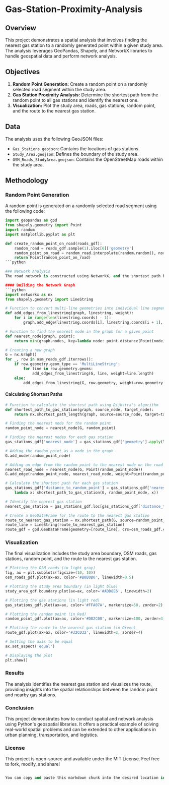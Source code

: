 # Gas-Station-Proximity-Analysis

## Overview
This project demonstrates a spatial analysis that involves finding the nearest gas station to a randomly generated point within a given study area. The analysis leverages GeoPandas, Shapely, and NetworkX libraries to handle geospatial data and perform network analysis.

## Objectives
1. **Random Point Generation:** Create a random point on a randomly selected road segment within the study area.
2. **Gas Station Proximity Analysis:** Determine the shortest path from the random point to all gas stations and identify the nearest one.
3. **Visualization:** Plot the study area, roads, gas stations, random point, and the route to the nearest gas station.

## Data
The analysis uses the following GeoJSON files:
- `Gas_Stations.geojson`: Contains the locations of gas stations.
- `Study_Area.geojson`: Defines the boundary of the study area.
- `OSM_Roads_StudyArea.geojson`: Contains the OpenStreetMap roads within the study area.

## Methodology

### Random Point Generation
A random point is generated on a randomly selected road segment using the following code:
```python
import geopandas as gpd
from shapely.geometry import Point
import random
import matplotlib.pyplot as plt

def create_random_point_on_road(roads_gdf):
    random_road = roads_gdf.sample(1).iloc[0]['geometry']
    random_point_on_road = random_road.interpolate(random.random(), normalized=True)
    return Point(random_point_on_road)
```python

### Network Analysis
The road network is constructed using NetworkX, and the shortest path between the random point and each gas station is calculated using Dijkstra's algorithm. The nearest gas station is then identified.

#### Building the Network Graph
```python
import networkx as nx
from shapely.geometry import LineString

# Function to convert multi-line geometries into individual line segments
def add_edges_from_linestring(graph, linestring, weight):
    for i in range(len(linestring.coords) - 1):
        graph.add_edge(linestring.coords[i], linestring.coords[i + 1], weight=weight)

# Function to find the nearest node in the graph for a given point
def nearest_node(graph, point):
    return min(graph.nodes, key=lambda node: point.distance(Point(node)))

# Creating a new graph
G = nx.Graph()
for _, row in osm_roads_gdf.iterrows():
    if row.geometry.geom_type == 'MultiLineString':
        for line in row.geometry.geoms:
            add_edges_from_linestring(G, line, weight=line.length)
    else:
        add_edges_from_linestring(G, row.geometry, weight=row.geometry.length)
```

#### Calculating Shortest Paths
```python
# Function to calculate the shortest path using Dijkstra's algorithm
def shortest_path_to_gas_station(graph, source_node, target_node):
    return nx.shortest_path_length(graph, source=source_node, target=target_node, weight='weight')

# Finding the nearest node for the random point
random_point_node = nearest_node(G, random_point)

# Finding the nearest nodes for each gas station
gas_stations_gdf['nearest_node'] = gas_stations_gdf['geometry'].apply(lambda x: nearest_node(G, x))

# Adding the random point as a node in the graph
G.add_node(random_point_node)

# Adding an edge from the random point to the nearest node on the road
nearest_road_node = nearest_node(G, Point(random_point_node))
G.add_edge(random_point_node, nearest_road_node, weight=Point(random_point_node).distance(Point(nearest_road_node)))

# Calculate the shortest path for each gas station
gas_stations_gdf['distance_to_random_point'] = gas_stations_gdf['nearest_node'].apply(
    lambda x: shortest_path_to_gas_station(G, random_point_node, x))

# Identify the nearest gas station
nearest_gas_station = gas_stations_gdf.loc[gas_stations_gdf['distance_to_random_point'].idxmin()]

# Create a GeoDataFrame for the route to the nearest gas station
route_to_nearest_gas_station = nx.shortest_path(G, source=random_point_node, target=nearest_gas_station['nearest_node'], weight='weight')
route_line = LineString(route_to_nearest_gas_station)
route_gdf = gpd.GeoDataFrame(geometry=[route_line], crs=osm_roads_gdf.crs)
```

### Visualization
The final visualization includes the study area boundary, OSM roads, gas stations, random point, and the route to the nearest gas station.
```python
# Plotting the OSM roads (in light gray)
fig, ax = plt.subplots(figsize=(10, 10))
osm_roads_gdf.plot(ax=ax, color='#B0B0B0', linewidth=0.5)

# Plotting the study area boundary (in light blue)
study_area_gdf.boundary.plot(ax=ax, color='#ADD8E6', linewidth=2)

# Plotting the gas stations (in light red)
gas_stations_gdf.plot(ax=ax, color='#FFA07A', markersize=50, zorder=2)

# Plotting the random point (in Red)
random_point_gdf.plot(ax=ax, color='#D82C08', markersize=100, zorder=3)

# Plotting the route to the nearest gas station (in Green)
route_gdf.plot(ax=ax, color='#32CD32', linewidth=2, zorder=4)

# Setting the axis to be equal
ax.set_aspect('equal')

# Displaying the plot
plt.show()
```

### Results
The analysis identifies the nearest gas station and visualizes the route, providing insights into the spatial relationships between the random point and nearby gas stations.

 <!-- Replace with the actual path to your plot image -->

### Conclusion
This project demonstrates how to conduct spatial and network analysis using Python's geospatial libraries. It offers a practical example of solving real-world spatial problems and can be extended to other applications in urban planning, transportation, and logistics.

### License
This project is open-source and available under the MIT License. Feel free to fork, modify, and share!
```python

You can copy and paste this markdown chunk into the desired location in your `README.md` file. Make sure to replace `path_to_your_plot_image.png` with the actual path to the image of your plot if you decide to include it in the README.
```




